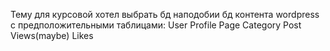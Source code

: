 Тему для курсовой хотел выбрать бд наподобии бд контента wordpress c предположительными таблицами:
User
Profile
Page
Category
Post
Views(maybe)
Likes